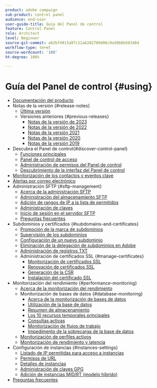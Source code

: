 ```yaml
---
product: adobe campaign
sub-product: control panel
audience: end-user
user-guide-title: Guía del Panel de control
feature: Control Panel
role: Architect
level: Beginner
source-git-commit: a62bf4913a97c12ab282709d06c9a50b8b503d8d
workflow-type: tm+mt
source-wordcount: '160'
ht-degree: 100%

---
```



# Guía del Panel de control {#using}

+ [Documentación del producto](control-panel-home.md)
+ Notas de la versión  {#release-notes}
   + [Última versión](rn/release-notes.md)
   + Versiones anteriores {#previous-releases}
      + [Notas de la versión de 2023](rn/release-notes-2023.md)
      + [Notas de la versión de 2022](rn/release-notes-2022.md)
      + [Notas de la versión 2021](rn/release-notes-2021.md)
      + [Notas de la versión 2020](rn/release-notes-2020.md)
      + [Notas de la versión 2019](rn/release-notes-2019.md)
+ Descubra el Panel de control{#discover-control-panel}
   + [Funciones principales](discover/using/key-features.md)
   + [Panel de control de acceso](discover/using/accessing-control-panel.md)
   + [Administración de permisos del Panel de control](discover/using/managing-permissions.md)
   + [Descubrimiento de la interfaz del Panel de control](discover/using/discovering-the-interface.md)
+ [Monitorización de los contactos y eventos clave](service-events/service-events.md)
+ [Alertas por correo electrónico](performance-monitoring/using/email-alerting.md)
+ Administración SFTP {#sftp-management}
   + [Acerca de la administración SFTP](sftp/using/about-sftp-management.md)
   + [Administración del almacenamiento SFTP](sftp/using/sftp-storage-management.md)
   + [Adición de rangos de IP a la lista de permitidos](sftp/using/ip-range-allow-listing.md)
   + [Administración de claves](sftp/using/key-management.md)
   + [Inicio de sesión en el servidor SFTP](sftp/using/logging-into-sftp-server.md)
   + [Preguntas frecuentes](sftp/using/common-questions.md)
+ Subdominios y certificados {#subdomains-and-certificates}
   + [Promoción de la marca de subdominios](subdomains-certificates/using/subdomains-branding.md)
   + [Supervisión de los subdominios](subdomains-certificates/using/monitoring-subdomains.md)
   + [Configuración de un nuevo subdominio](subdomains-certificates/using/setting-up-new-subdomain.md)
   + [Eliminación de la delegación de subdominios en Adobe](subdomains-certificates/using/remove-delegated-subdomains.md)
   + [Administración de registros TXT](subdomains-certificates/using/managing-txt-records.md)
   + Administración de certificados SSL {#manage-certificates}
      + [Monitorización de certificados SSL](subdomains-certificates/using/monitoring-ssl-certificates.md)
      + [Renovación de certificados SSL](subdomains-certificates/using/renewing-subdomain-certificate.md)
      + [Generación de la CSR](subdomains-certificates/using/generate-csr.md)
      + [Instalación del certificado SSL](subdomains-certificates/using/install-ssl-certificate.md)
+ Monitorización del rendimiento {#performance-monitoring}
   + [Acerca de la monitorización del rendimiento](performance-monitoring/using/about-performance-monitoring.md)
   + Monitorización de bases de datos {#database-monitoring}
      + [Acerca de la monitorización de bases de datos](performance-monitoring/using/database-monitoring.md)
      + [Utilización de la base de datos](performance-monitoring/using/database-utilization.md)
      + [Resumen de almacenamiento](performance-monitoring/using/database-storage-overview.md)
      + [Los 10 recursos temporales principales](performance-monitoring/using/database-top-ten-resources.md)
      + [Consultas activas](performance-monitoring/using/database-active-queries.md)
      + [Monitorización de flujos de trabajo](performance-monitoring/using/workflow-monitoring.md)
      + [Impedimento de la sobrecarga de la base de datos](performance-monitoring/using/database-preventing-overload.md)
   + [Monitorización de perfiles activos](performance-monitoring/using/active-profiles-monitoring.md)
   + [Monitorización de rendimiento y latencia](performance-monitoring/using/throughputs-latencies.md)
+ Configuración de instancias {#instances-settings}
   + [Listado de IP permitidas para acceso a instancias](instances-settings/using/ip-allow-listing-instance-access.md)
   + [Permisos de URL](instances-settings/using/url-permissions.md)
   + [Detalles de instancias](instances-settings/using/instance-details.md)
   + [Administración de claves GPG](instances-settings/using/gpg-keys-management.md)
   + [Adición de instancias MID/RT (modelo híbrido)](instances-settings/using/external-accounts.md)
+ [Preguntas frecuentes](faq.md)
